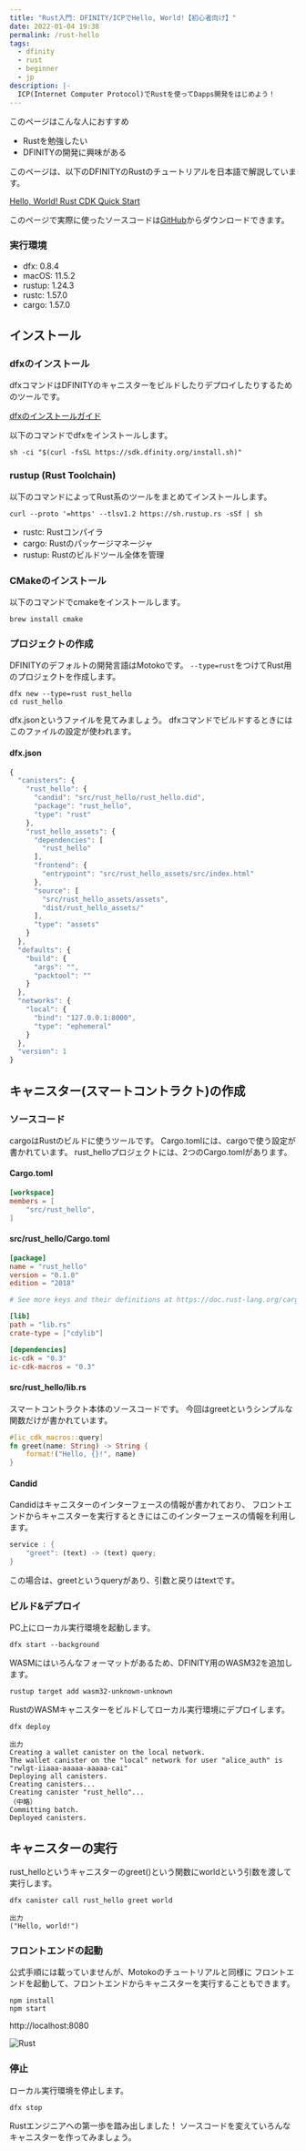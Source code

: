 ```yaml
---
title: "Rust入門: DFINITY/ICPでHello, World!【初心者向け】"
date: 2022-01-04 19:38
permalink: /rust-hello
tags:
  - dfinity
  - rust
  - beginner
  - jp
description: |-
  ICP(Internet Computer Protocol)でRustを使ってDapps開発をはじめよう！
---
```


このページはこんな人におすすめ

* Rustを勉強したい
* DFINITYの開発に興味がある

このページは、以下のDFINITYのRustのチュートリアルを日本語で解説しています。

[Hello, World! Rust CDK Quick Start](https://smartcontracts.org/docs/rust-guide/rust-quickstart.html)

このページで実際に使ったソースコードは[GitHub](https://github.com/smacon-dev/rust-tutorial/tree/main/rust_hello)からダウンロードできます。

### 実行環境
* dfx: 0.8.4
* macOS: 11.5.2
* rustup: 1.24.3
* rustc: 1.57.0
* cargo: 1.57.0

## インストール
### dfxのインストール
dfxコマンドはDFINITYのキャニスターをビルドしたりデプロイしたりするためのツールです。

[dfxのインストールガイド](https://smartcontracts.org/docs/developers-guide/install-upgrade-remove.html)

以下のコマンドでdfxをインストールします。
```
sh -ci "$(curl -fsSL https://sdk.dfinity.org/install.sh)"
```
### rustup (Rust Toolchain)
以下のコマンドによってRust系のツールをまとめてインストールします。
```
curl --proto '=https' --tlsv1.2 https://sh.rustup.rs -sSf | sh
```

* rustc: Rustコンパイラ
* cargo: Rustのパッケージマネージャ
* rustup: Rustのビルドツール全体を管理

### CMakeのインストール
以下のコマンドでcmakeをインストールします。
```
brew install cmake
```

### プロジェクトの作成
DFINITYのデフォルトの開発言語はMotokoです。
`--type=rust`をつけてRust用のプロジェクトを作成します。
```
dfx new --type=rust rust_hello
cd rust_hello
```
dfx.jsonというファイルを見てみましょう。
dfxコマンドでビルドするときにはこのファイルの設定が使われます。
#### dfx.json
```js
{
  "canisters": {
    "rust_hello": {
      "candid": "src/rust_hello/rust_hello.did",
      "package": "rust_hello",
      "type": "rust"
    },
    "rust_hello_assets": {
      "dependencies": [
        "rust_hello"
      ],
      "frontend": {
        "entrypoint": "src/rust_hello_assets/src/index.html"
      },
      "source": [
        "src/rust_hello_assets/assets",
        "dist/rust_hello_assets/"
      ],
      "type": "assets"
    }
  },
  "defaults": {
    "build": {
      "args": "",
      "packtool": ""
    }
  },
  "networks": {
    "local": {
      "bind": "127.0.0.1:8000",
      "type": "ephemeral"
    }
  },
  "version": 1
}
```

## キャニスター(スマートコントラクト)の作成
### ソースコード
cargoはRustのビルドに使うツールです。
Cargo.tomlには、cargoで使う設定が書かれています。
rust_helloプロジェクトには、2つのCargo.tomlがあります。
#### Cargo.toml
```toml
[workspace]
members = [
    "src/rust_hello",
]
```
#### src/rust_hello/Cargo.toml
```toml
[package]
name = "rust_hello"
version = "0.1.0"
edition = "2018"

# See more keys and their definitions at https://doc.rust-lang.org/cargo/reference/manifest.html

[lib]
path = "lib.rs"
crate-type = ["cdylib"]

[dependencies]
ic-cdk = "0.3"
ic-cdk-macros = "0.3"
```
#### src/rust_hello/lib.rs
スマートコントラクト本体のソースコードです。
今回はgreetというシンプルな関数だけが書かれています。
```rust
#[ic_cdk_macros::query]
fn greet(name: String) -> String {
    format!("Hello, {}!", name)
}
```

#### Candid
Candidはキャニスターのインターフェースの情報が書かれており、
フロントエンドからキャニスターを実行するときにはこのインターフェースの情報を利用します。
```rust
service : {
    "greet": (text) -> (text) query;
}
```
この場合は、greetというqueryがあり、引数と戻りはtextです。

### ビルド&デプロイ
PC上にローカル実行環境を起動します。
```
dfx start --background
```

WASMにはいろんなフォーマットがあるため、DFINITY用のWASM32を追加します。
```
rustup target add wasm32-unknown-unknown
```

RustのWASMキャニスターをビルドしてローカル実行環境にデプロイします。
```
dfx deploy
```

```
出力
Creating a wallet canister on the local network.
The wallet canister on the "local" network for user "alice_auth" is "rwlgt-iiaaa-aaaaa-aaaaa-cai"
Deploying all canisters.
Creating canisters...
Creating canister "rust_hello"...
（中略）
Committing batch.
Deployed canisters.
```

## キャニスターの実行
rust_helloというキャニスターのgreet()という関数にworldという引数を渡して実行します。
```
dfx canister call rust_hello greet world
```

```
出力
("Hello, world!")
```

### フロントエンドの起動
公式手順には載っていませんが、Motokoのチュートリアルと同様に
フロントエンドを起動して、フロントエンドからキャニスターを実行することもできます。
```
npm install
npm start
```
http://localhost:8080

![Rust](/media/rust-hello/1.png)

### 停止
ローカル実行環境を停止します。
```
dfx stop
```

Rustエンジニアへの第一歩を踏み出しました！
ソースコードを変えていろんなキャニスターを作ってみましょう。
